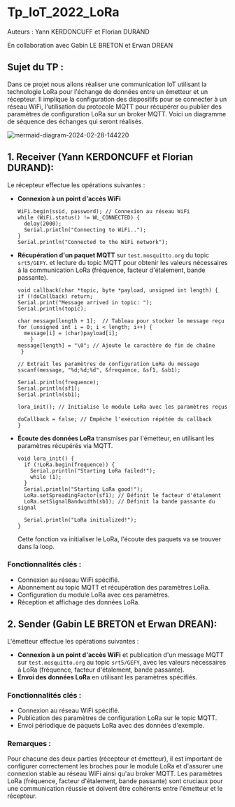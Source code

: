 # Tp_IoT_2022_LoRa

Auteurs : Yann KERDONCUFF et Florian DURAND

En collaboration avec Gabin LE BRETON et Erwan DREAN


## Sujet du TP :

Dans ce projet nous allons réaliser une communication IoT utilisant la technologie LoRa pour l'échange de données entre un émetteur et un récepteur. Il implique la configuration des dispositifs pour se connecter à un réseau WiFi, l'utilisation du protocole MQTT pour récupérer ou publier des paramètres de configuration LoRa sur un broker MQTT. Voici un diagramme de séquence des échanges qui seront réalisés.

![mermaid-diagram-2024-02-28-144220](https://github.com/ykerdoncuff/Tp_IoT_2022_LoRa_Bluetooth/assets/57559729/0f7973e9-8dfe-447a-95c8-a9c9d423ace3)


## 1. Receiver (Yann KERDONCUFF et Florian DURAND):

Le récepteur effectue les opérations suivantes :

- **Connexion à un point d'accès WiFi**
  ```
  WiFi.begin(ssid, password); // Connexion au réseau WiFi
  while (WiFi.status() != WL_CONNECTED) {
    delay(2000);
    Serial.println("Connecting to WiFi..");
  }
  Serial.println("Connected to the WiFi network");
  ```
- **Récupération d'un paquet MQTT** sur `test.mosquitto.org` du topic `srt5/GEFY`. et lecture du topic MQTT pour obtenir les valeurs nécessaires à la communication LoRa (fréquence, facteur d'étalement, bande passante).
  ```
  void callback(char *topic, byte *payload, unsigned int length) {
  if (!doCallback) return;
  Serial.print("Message arrived in topic: ");
  Serial.println(topic);
  
  char message[length + 1];  // Tableau pour stocker le message reçu
  for (unsigned int i = 0; i < length; i++) {
    message[i] = (char)payload[i];
      }
  message[length] = "\0"; // Ajoute le caractère de fin de chaîne
   }
 
  // Extrait les paramètres de configuration LoRa du message
  sscanf(message, "%d;%d;%d", &frequence, &sf1, &sb1);
  
  Serial.println(frequence);
  Serial.println(sf1);
  Serial.println(sb1);
  
  lora_init(); // Initialise le module LoRa avec les paramètres reçus
  
  doCallback = false; // Empêche l'exécution répétée du callback
  }
  ```
- **Écoute des données LoRa** transmises par l'émetteur, en utilisant les paramètres récupérés via MQTT.
  ```
  void lora_init() {
    if (!LoRa.begin(frequence)) {
      Serial.println("Starting LoRa failed!");
      while (1);
    }
    Serial.println("Starting LoRa good!");
    LoRa.setSpreadingFactor(sf1); // Définit le facteur d'étalement
    LoRa.setSignalBandwidth(sb1); // Définit la bande passante du signal
    
    Serial.println("LoRa initialized!");
  }
  ```
  Cette fonction va initialiser le LoRa, l'écoute des paquets va se trouver dans la loop.

### Fonctionnalités clés :

- Connexion au réseau WiFi spécifié.
- Abonnement au topic MQTT et récupération des paramètres LoRa.
- Configuration du module LoRa avec ces paramètres.
- Réception et affichage des données LoRa.

## 2. Sender (Gabin LE BRETON et Erwan DREAN):

L'émetteur effectue les opérations suivantes :

- **Connexion à un point d'accès WiFi** et publication d'un message MQTT sur `test.mosquitto.org` au topic `srt5/GEFY`, avec les valeurs nécessaires à LoRa (fréquence, facteur d'étalement, bande passante).
- **Envoi des données LoRa** en utilisant les paramètres spécifiés.

### Fonctionnalités clés :

- Connexion au réseau WiFi spécifié.
- Publication des paramètres de configuration LoRa sur le topic MQTT.
- Envoi périodique de paquets LoRa avec des données d'exemple.

### Remarques :

Pour chacune des deux parties (récepteur et émetteur), il est important de configurer correctement les broches pour le module LoRa et d'assurer une connexion stable au réseau WiFi ainsi qu'au broker MQTT. Les paramètres LoRa (fréquence, facteur d'étalement, bande passante) sont cruciaux pour une communication réussie et doivent être cohérents entre l'émetteur et le récepteur.



